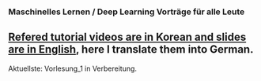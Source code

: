 ### Maschinelles Lernen / Deep Learning Vorträge für alle Leute

## [Refered tutorial videos are in Korean and slides are in English](http://hunkim.github.io/ml/), here I translate them into German.

Aktuellste: Vorlesung_1 in Verbereitung.
